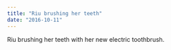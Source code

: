 ```yaml
---
title: "Riu brushing her teeth"
date: "2016-10-11"
---
```


Riu brushing her teeth with her new electric toothbrush.
